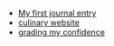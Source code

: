- [My first journal entry](entries/01_Intro.md)
- [culinary website](entries/culinary.md)
- [grading my confidence](entries/grades.md)
